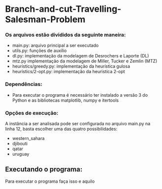 # Branch-and-cut-Travelling-Salesman-Problem

### Os arquivos estão divididos da seguinte maneira:
- main.py: arquivo principal a ser executado
- utils.py: funções de auxílio
- dl.py: implementação da modelagem de Desrochers e Laporte (DL)
- mtz.py implementação da modelagem de Miller, Tucker e Zemlin (MTZ)
- heuristics/greedy.py: implementação da heurística gulosa
- heuristics/2-opt.py: implementação da heuristíca 2-opt

### Dependências:
- Para executar o programa é necessário ter instalado a versão 3 do Python e as bibliotecas matplotlib, numpy e itertools

### Opções de execução:
A instância a ser analisada pode ser configurada no arquivo main.py na linha 12, basta escolher uma das quatro possibilidades:
- western_sahara
- djibouti
- qatar
- uruguay



## Executando o programa:
Para executar o programa faça isso e aquilo